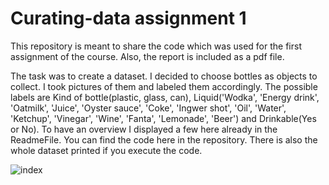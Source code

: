 # Curating-data assignment 1
This repository is meant to share the code which was used for the first assignment of the course. Also, the report is included as a pdf file. 

The task was to create a dataset. I decided to choose bottles as objects to collect. I took pictures of them and labeled them accordingly. The possible labels are Kind of bottle(plastic, glass, can), Liquid('Wodka', 'Energy drink', 'Oatmilk', 'Juice', 'Oyster sauce', 'Coke', 'Ingwer shot', 'Oil', 'Water', 'Ketchup', 'Vinegar', 'Wine', 'Fanta', 'Lemonade', 'Beer') and Drinkable(Yes or No). To have an overview I displayed a few here already in the ReadmeFile. You can find the code here in the repository. There is also the whole dataset printed if you execute the code.

![index](https://user-images.githubusercontent.com/72889998/192672524-1ca77787-ca1d-48b0-bb43-a1a05f9140be.png)
